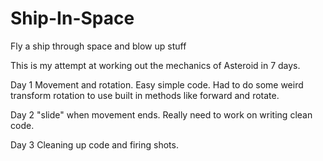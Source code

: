 # Ship-In-Space
Fly a ship through space and blow up stuff

This is my attempt at working out the mechanics of Asteroid in 7 days.

Day 1
Movement and rotation.
Easy simple code. Had to do some weird transform rotation to use built in methods like forward and rotate.

Day 2
"slide" when movement ends.
Really need to work on writing clean code.

Day 3
Cleaning up code and firing shots.
